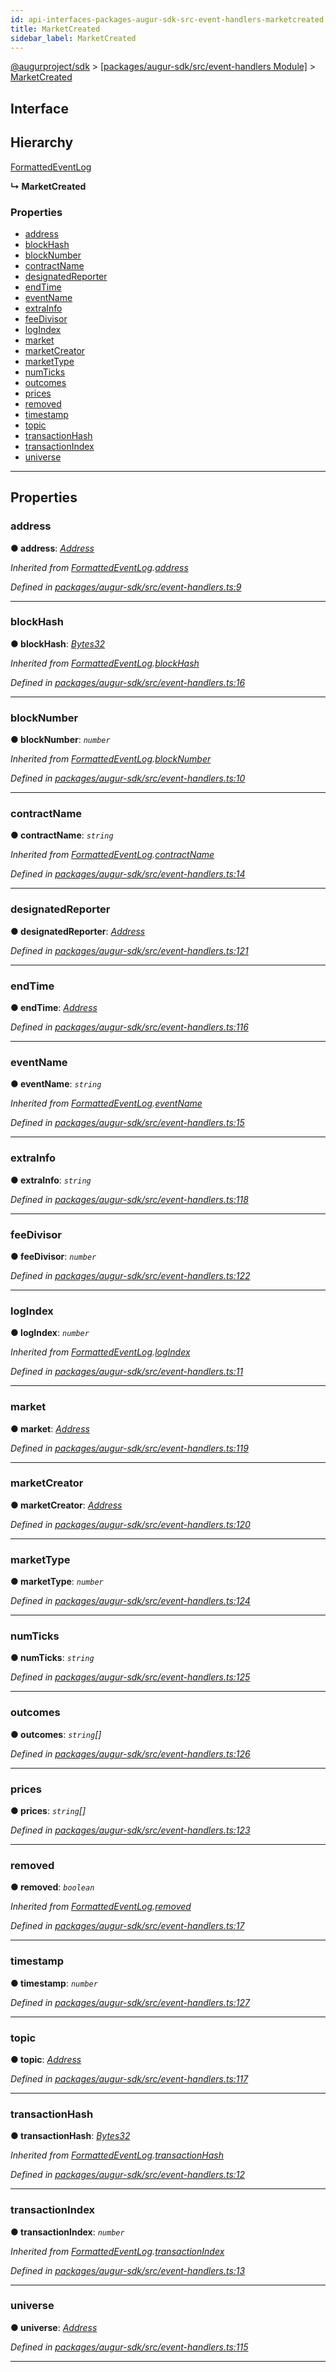 ```yaml
---
id: api-interfaces-packages-augur-sdk-src-event-handlers-marketcreated
title: MarketCreated
sidebar_label: MarketCreated
---
```


[@augurproject/sdk](api-readme.md) > [[packages/augur-sdk/src/event-handlers Module]](api-modules-packages-augur-sdk-src-event-handlers-module.md) > [MarketCreated](api-interfaces-packages-augur-sdk-src-event-handlers-marketcreated.md)

## Interface

## Hierarchy

 [FormattedEventLog](api-interfaces-packages-augur-sdk-src-event-handlers-formattedeventlog.md)

**↳ MarketCreated**

### Properties

* [address](api-interfaces-packages-augur-sdk-src-event-handlers-marketcreated.md#address)
* [blockHash](api-interfaces-packages-augur-sdk-src-event-handlers-marketcreated.md#blockhash)
* [blockNumber](api-interfaces-packages-augur-sdk-src-event-handlers-marketcreated.md#blocknumber)
* [contractName](api-interfaces-packages-augur-sdk-src-event-handlers-marketcreated.md#contractname)
* [designatedReporter](api-interfaces-packages-augur-sdk-src-event-handlers-marketcreated.md#designatedreporter)
* [endTime](api-interfaces-packages-augur-sdk-src-event-handlers-marketcreated.md#endtime)
* [eventName](api-interfaces-packages-augur-sdk-src-event-handlers-marketcreated.md#eventname)
* [extraInfo](api-interfaces-packages-augur-sdk-src-event-handlers-marketcreated.md#extrainfo)
* [feeDivisor](api-interfaces-packages-augur-sdk-src-event-handlers-marketcreated.md#feedivisor)
* [logIndex](api-interfaces-packages-augur-sdk-src-event-handlers-marketcreated.md#logindex)
* [market](api-interfaces-packages-augur-sdk-src-event-handlers-marketcreated.md#market)
* [marketCreator](api-interfaces-packages-augur-sdk-src-event-handlers-marketcreated.md#marketcreator)
* [marketType](api-interfaces-packages-augur-sdk-src-event-handlers-marketcreated.md#markettype)
* [numTicks](api-interfaces-packages-augur-sdk-src-event-handlers-marketcreated.md#numticks)
* [outcomes](api-interfaces-packages-augur-sdk-src-event-handlers-marketcreated.md#outcomes)
* [prices](api-interfaces-packages-augur-sdk-src-event-handlers-marketcreated.md#prices)
* [removed](api-interfaces-packages-augur-sdk-src-event-handlers-marketcreated.md#removed)
* [timestamp](api-interfaces-packages-augur-sdk-src-event-handlers-marketcreated.md#timestamp)
* [topic](api-interfaces-packages-augur-sdk-src-event-handlers-marketcreated.md#topic)
* [transactionHash](api-interfaces-packages-augur-sdk-src-event-handlers-marketcreated.md#transactionhash)
* [transactionIndex](api-interfaces-packages-augur-sdk-src-event-handlers-marketcreated.md#transactionindex)
* [universe](api-interfaces-packages-augur-sdk-src-event-handlers-marketcreated.md#universe)

---

## Properties

<a id="address"></a>

###  address

**● address**: *[Address](api-modules-packages-augur-sdk-src-event-handlers-module.md#address)*

*Inherited from [FormattedEventLog](api-interfaces-packages-augur-sdk-src-event-handlers-formattedeventlog.md).[address](api-interfaces-packages-augur-sdk-src-event-handlers-formattedeventlog.md#address)*

*Defined in [packages/augur-sdk/src/event-handlers.ts:9](https://github.com/AugurProject/augur/blob/b4365d6894/packages/augur-sdk/src/event-handlers.ts#L9)*

___
<a id="blockhash"></a>

###  blockHash

**● blockHash**: *[Bytes32](api-modules-packages-augur-sdk-src-event-handlers-module.md#bytes32)*

*Inherited from [FormattedEventLog](api-interfaces-packages-augur-sdk-src-event-handlers-formattedeventlog.md).[blockHash](api-interfaces-packages-augur-sdk-src-event-handlers-formattedeventlog.md#blockhash)*

*Defined in [packages/augur-sdk/src/event-handlers.ts:16](https://github.com/AugurProject/augur/blob/b4365d6894/packages/augur-sdk/src/event-handlers.ts#L16)*

___
<a id="blocknumber"></a>

###  blockNumber

**● blockNumber**: *`number`*

*Inherited from [FormattedEventLog](api-interfaces-packages-augur-sdk-src-event-handlers-formattedeventlog.md).[blockNumber](api-interfaces-packages-augur-sdk-src-event-handlers-formattedeventlog.md#blocknumber)*

*Defined in [packages/augur-sdk/src/event-handlers.ts:10](https://github.com/AugurProject/augur/blob/b4365d6894/packages/augur-sdk/src/event-handlers.ts#L10)*

___
<a id="contractname"></a>

###  contractName

**● contractName**: *`string`*

*Inherited from [FormattedEventLog](api-interfaces-packages-augur-sdk-src-event-handlers-formattedeventlog.md).[contractName](api-interfaces-packages-augur-sdk-src-event-handlers-formattedeventlog.md#contractname)*

*Defined in [packages/augur-sdk/src/event-handlers.ts:14](https://github.com/AugurProject/augur/blob/b4365d6894/packages/augur-sdk/src/event-handlers.ts#L14)*

___
<a id="designatedreporter"></a>

###  designatedReporter

**● designatedReporter**: *[Address](api-modules-packages-augur-sdk-src-event-handlers-module.md#address)*

*Defined in [packages/augur-sdk/src/event-handlers.ts:121](https://github.com/AugurProject/augur/blob/b4365d6894/packages/augur-sdk/src/event-handlers.ts#L121)*

___
<a id="endtime"></a>

###  endTime

**● endTime**: *[Address](api-modules-packages-augur-sdk-src-event-handlers-module.md#address)*

*Defined in [packages/augur-sdk/src/event-handlers.ts:116](https://github.com/AugurProject/augur/blob/b4365d6894/packages/augur-sdk/src/event-handlers.ts#L116)*

___
<a id="eventname"></a>

###  eventName

**● eventName**: *`string`*

*Inherited from [FormattedEventLog](api-interfaces-packages-augur-sdk-src-event-handlers-formattedeventlog.md).[eventName](api-interfaces-packages-augur-sdk-src-event-handlers-formattedeventlog.md#eventname)*

*Defined in [packages/augur-sdk/src/event-handlers.ts:15](https://github.com/AugurProject/augur/blob/b4365d6894/packages/augur-sdk/src/event-handlers.ts#L15)*

___
<a id="extrainfo"></a>

###  extraInfo

**● extraInfo**: *`string`*

*Defined in [packages/augur-sdk/src/event-handlers.ts:118](https://github.com/AugurProject/augur/blob/b4365d6894/packages/augur-sdk/src/event-handlers.ts#L118)*

___
<a id="feedivisor"></a>

###  feeDivisor

**● feeDivisor**: *`number`*

*Defined in [packages/augur-sdk/src/event-handlers.ts:122](https://github.com/AugurProject/augur/blob/b4365d6894/packages/augur-sdk/src/event-handlers.ts#L122)*

___
<a id="logindex"></a>

###  logIndex

**● logIndex**: *`number`*

*Inherited from [FormattedEventLog](api-interfaces-packages-augur-sdk-src-event-handlers-formattedeventlog.md).[logIndex](api-interfaces-packages-augur-sdk-src-event-handlers-formattedeventlog.md#logindex)*

*Defined in [packages/augur-sdk/src/event-handlers.ts:11](https://github.com/AugurProject/augur/blob/b4365d6894/packages/augur-sdk/src/event-handlers.ts#L11)*

___
<a id="market"></a>

###  market

**● market**: *[Address](api-modules-packages-augur-sdk-src-event-handlers-module.md#address)*

*Defined in [packages/augur-sdk/src/event-handlers.ts:119](https://github.com/AugurProject/augur/blob/b4365d6894/packages/augur-sdk/src/event-handlers.ts#L119)*

___
<a id="marketcreator"></a>

###  marketCreator

**● marketCreator**: *[Address](api-modules-packages-augur-sdk-src-event-handlers-module.md#address)*

*Defined in [packages/augur-sdk/src/event-handlers.ts:120](https://github.com/AugurProject/augur/blob/b4365d6894/packages/augur-sdk/src/event-handlers.ts#L120)*

___
<a id="markettype"></a>

###  marketType

**● marketType**: *`number`*

*Defined in [packages/augur-sdk/src/event-handlers.ts:124](https://github.com/AugurProject/augur/blob/b4365d6894/packages/augur-sdk/src/event-handlers.ts#L124)*

___
<a id="numticks"></a>

###  numTicks

**● numTicks**: *`string`*

*Defined in [packages/augur-sdk/src/event-handlers.ts:125](https://github.com/AugurProject/augur/blob/b4365d6894/packages/augur-sdk/src/event-handlers.ts#L125)*

___
<a id="outcomes"></a>

###  outcomes

**● outcomes**: *`string`[]*

*Defined in [packages/augur-sdk/src/event-handlers.ts:126](https://github.com/AugurProject/augur/blob/b4365d6894/packages/augur-sdk/src/event-handlers.ts#L126)*

___
<a id="prices"></a>

###  prices

**● prices**: *`string`[]*

*Defined in [packages/augur-sdk/src/event-handlers.ts:123](https://github.com/AugurProject/augur/blob/b4365d6894/packages/augur-sdk/src/event-handlers.ts#L123)*

___
<a id="removed"></a>

###  removed

**● removed**: *`boolean`*

*Inherited from [FormattedEventLog](api-interfaces-packages-augur-sdk-src-event-handlers-formattedeventlog.md).[removed](api-interfaces-packages-augur-sdk-src-event-handlers-formattedeventlog.md#removed)*

*Defined in [packages/augur-sdk/src/event-handlers.ts:17](https://github.com/AugurProject/augur/blob/b4365d6894/packages/augur-sdk/src/event-handlers.ts#L17)*

___
<a id="timestamp"></a>

###  timestamp

**● timestamp**: *`number`*

*Defined in [packages/augur-sdk/src/event-handlers.ts:127](https://github.com/AugurProject/augur/blob/b4365d6894/packages/augur-sdk/src/event-handlers.ts#L127)*

___
<a id="topic"></a>

###  topic

**● topic**: *[Address](api-modules-packages-augur-sdk-src-event-handlers-module.md#address)*

*Defined in [packages/augur-sdk/src/event-handlers.ts:117](https://github.com/AugurProject/augur/blob/b4365d6894/packages/augur-sdk/src/event-handlers.ts#L117)*

___
<a id="transactionhash"></a>

###  transactionHash

**● transactionHash**: *[Bytes32](api-modules-packages-augur-sdk-src-event-handlers-module.md#bytes32)*

*Inherited from [FormattedEventLog](api-interfaces-packages-augur-sdk-src-event-handlers-formattedeventlog.md).[transactionHash](api-interfaces-packages-augur-sdk-src-event-handlers-formattedeventlog.md#transactionhash)*

*Defined in [packages/augur-sdk/src/event-handlers.ts:12](https://github.com/AugurProject/augur/blob/b4365d6894/packages/augur-sdk/src/event-handlers.ts#L12)*

___
<a id="transactionindex"></a>

###  transactionIndex

**● transactionIndex**: *`number`*

*Inherited from [FormattedEventLog](api-interfaces-packages-augur-sdk-src-event-handlers-formattedeventlog.md).[transactionIndex](api-interfaces-packages-augur-sdk-src-event-handlers-formattedeventlog.md#transactionindex)*

*Defined in [packages/augur-sdk/src/event-handlers.ts:13](https://github.com/AugurProject/augur/blob/b4365d6894/packages/augur-sdk/src/event-handlers.ts#L13)*

___
<a id="universe"></a>

###  universe

**● universe**: *[Address](api-modules-packages-augur-sdk-src-event-handlers-module.md#address)*

*Defined in [packages/augur-sdk/src/event-handlers.ts:115](https://github.com/AugurProject/augur/blob/b4365d6894/packages/augur-sdk/src/event-handlers.ts#L115)*

___

